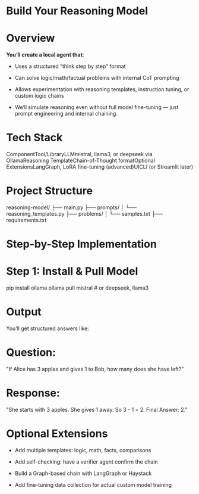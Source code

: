 #  Build Your Reasoning Model
# Overview
**You’ll create a local agent that**:

* Uses a structured “think step by step” format

* Can solve logic/math/factual problems with internal CoT prompting

* Allows experimentation with reasoning templates, instruction tuning, or custom logic chains

* We’ll simulate reasoning even without full model fine-tuning — just prompt engineering and internal chaining.

# Tech Stack
ComponentTool/LibraryLLMmistral, llama3, or deepseek via OllamaReasoning TemplateChain-of-Thought formatOptional ExtensionsLangGraph, LoRA fine-tuning (advanced)UICLI (or Streamlit later)

# Project Structure
reasoning-model/
├── main.py
├── prompts/
│   └── reasoning_templates.py
├── problems/
│   └── samples.txt
├── requirements.txt
# Step-by-Step Implementation
# Step 1: Install & Pull Model
pip install ollama
ollama pull mistral  # or deepseek, llama3

# Output
You’ll get structured answers like:

# Question:
"If Alice has 3 apples and gives 1 to Bob, how many does she have left?"

# Response:
"She starts with 3 apples. She gives 1 away. So 3 - 1 = 2.
Final Answer: 2."

# Optional Extensions
* Add multiple templates: logic, math, facts, comparisons

* Add self-checking: have a verifier agent confirm the chain

* Build a Graph-based chain with LangGraph or Haystack

* Add fine-tuning data collection for actual custom model training


